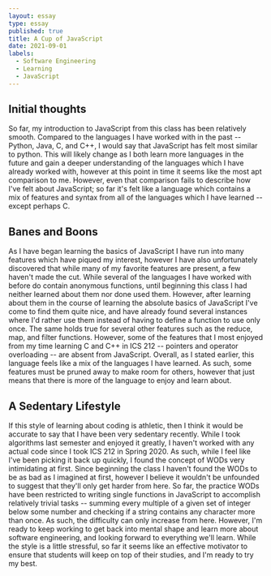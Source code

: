 ```yaml
---
layout: essay
type: essay
published: true
title: A Cup of JavaScript
date: 2021-09-01
labels:
  - Software Engineering
  - Learning
  - JavaScript
---
```

## Initial thoughts
So far, my introduction to JavaScript from this class has been relatively smooth. Compared to the languages I have worked with in the past -- Python, Java, C, and C++, I would say that JavaScript has felt most similar to python. This will likely change as I both learn more languages in the future and gain a deeper understanding of the languages which I have already worked with, however at this point in time it seems like the most apt comparison to me. However, even that comparison fails to describe how I've felt about JavaScript; so far it's felt like a language which contains a mix of features and syntax from all of the languages which I have learned -- except perhaps C. 
## Banes and Boons
As I have began learning the basics of JavaScript I have run into many features which have piqued my interest, however I have also unfortunately discovered that while many of my favorite features are present, a few haven't made the cut. While several of the languages I have worked with before do contain anonymous functions, until beginning this class I had neither learned about them nor done used them. However, after learning about them in the course of learning the absolute basics of JavaScript I've come to find them quite nice, and have already found several instances where I'd rather use them instead of having to define a function to use only once. The same holds true for several other features such as the reduce, map, and filter functions. However, some of the features that I most enjoyed from my time learning C and C++ in ICS 212 -- pointers and operator overloading -- are absent from JavaScript. Overall, as I stated earlier, this language feels like a mix of the languages I have learned. As such, some features must be pruned away to make room for others, however that just means that there is more of the language to enjoy and learn about.
## A Sedentary Lifestyle
If this style of learning about coding is athletic, then I think it would be accurate to say that I have been very sedentary recently. While I took algorithms last semester and enjoyed it greatly, I haven't worked with any actual code since I took ICS 212 in Spring 2020. As such, while I feel like I've been picking it back up quickly, I found the concept of WODs very intimidating at first. Since beginning the class I haven't found the WODs to be as bad as I imagined at first, however I believe it wouldn't be unfounded to suggest that they'll only get harder from here. So far, the practice WODs have been restricted to writing single functions in JavaScript to accomplish relatively trivial tasks -- summing every multiple of a given set of integer below some number and checking if a string contains any character more than once. As such, the difficulty can only increase from here. However, I'm ready to keep working to get back into mental shape and learn more about software engineering, and looking forward to everything we'll learn. While the style is a little stressful, so far it seems like an effective motivator to ensure that students will keep on top of their studies, and I'm ready to try my best.
